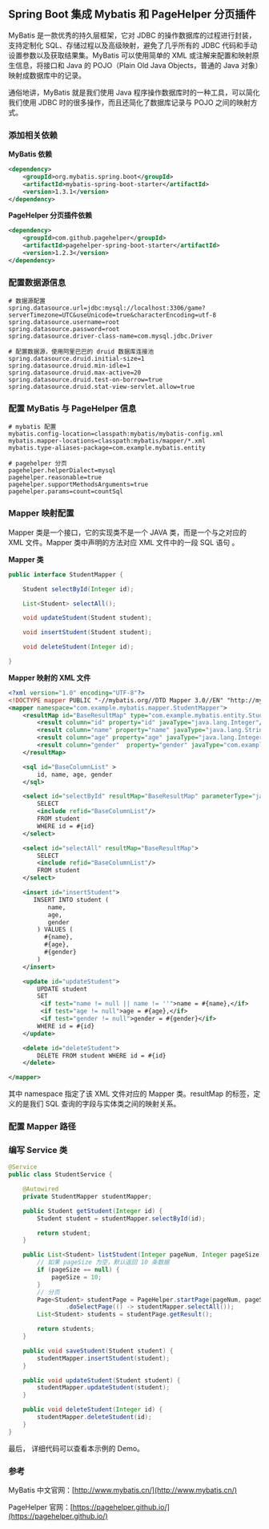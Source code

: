 ## Spring Boot 集成 Mybatis 和 PageHelper 分页插件

MyBatis 是一款优秀的持久层框架，它对 JDBC 的操作数据库的过程进行封装，支持定制化 SQL、存储过程以及高级映射，避免了几乎所有的 JDBC 代码和手动设置参数以及获取结果集。MyBatis 可以使用简单的 XML 或注解来配置和映射原生信息，将接口和 Java 的 POJO（Plain Old Java Objects，普通的 Java 对象）映射成数据库中的记录。

通俗地讲，MyBatis 就是我们使用 Java 程序操作数据库时的一种工具，可以简化我们使用 JDBC 时的很多操作，而且还简化了数据库记录与 POJO 之间的映射方式。

### 添加相关依赖

**MyBatis 依赖**

```xml
<dependency>
    <groupId>org.mybatis.spring.boot</groupId>
    <artifactId>mybatis-spring-boot-starter</artifactId>
    <version>1.3.1</version>
</dependency>
```

**PageHelper 分页插件依赖**

```xml
<dependency>
    <groupId>com.github.pagehelper</groupId>
    <artifactId>pagehelper-spring-boot-starter</artifactId>
    <version>1.2.3</version>
</dependency>
```

### 配置数据源信息

```properties
# 数据源配置
spring.datasource.url=jdbc:mysql://localhost:3306/game?serverTimezone=UTC&useUnicode=true&characterEncoding=utf-8
spring.datasource.username=root
spring.datasource.password=root
spring.datasource.driver-class-name=com.mysql.jdbc.Driver

# 配置数据源，使用阿里巴巴的 druid 数据库连接池
spring.datasource.druid.initial-size=1
spring.datasource.druid.min-idle=1
spring.datasource.druid.max-active=20
spring.datasource.druid.test-on-borrow=true
spring.datasource.druid.stat-view-servlet.allow=true
```

### 配置 MyBatis 与 PageHelper 信息

```properties
# mybatis 配置
mybatis.config-location=classpath:mybatis/mybatis-config.xml
mybatis.mapper-locations=classpath:mybatis/mapper/*.xml
mybatis.type-aliases-package=com.example.mybatis.entity

# pagehelper 分页
pagehelper.helperDialect=mysql
pagehelper.reasonable=true
pagehelper.supportMethodsArguments=true
pagehelper.params=count=countSql
```

### Mapper 映射配置

Mapper 类是一个接口，它的实现类不是一个 JAVA 类，而是一个与之对应的 XML 文件。Mapper 类中声明的方法对应 XML 文件中的一段 SQL 语句 。 

**Mapper 类**

```java
public interface StudentMapper {

    Student selectById(Integer id);

    List<Student> selectAll();

    void updateStudent(Student student);

    void insertStudent(Student student);

    void deleteStudent(Integer id);

}
```

**Mapper 映射的 XML 文件**

```xml
<?xml version="1.0" encoding="UTF-8"?>
<!DOCTYPE mapper PUBLIC "-//mybatis.org//DTD Mapper 3.0//EN" "http://mybatis.org/dtd/mybatis-3-mapper.dtd">
<mapper namespace="com.example.mybatis.mapper.StudentMapper">
    <resultMap id="BaseResultMap" type="com.example.mybatis.entity.Student">
        <result column="id" property="id" javaType="java.lang.Integer"/>
        <result column="name" property="name" javaType="java.lang.String"/>
        <result column="age" property="age" javaType="java.lang.Integer"/>
        <result column="gender"  property="gender" javaType="com.example.mybatis.constant.GenderEnum"/>
    </resultMap>

    <sql id="BaseColumnList" >
        id, name, age, gender
    </sql>

    <select id="selectById" resultMap="BaseResultMap" parameterType="java.lang.Integer">
        SELECT
        <include refid="BaseColumnList"/>
        FROM student
        WHERE id = #{id}
    </select>

    <select id="selectAll" resultMap="BaseResultMap">
        SELECT
        <include refid="BaseColumnList"/>
        FROM student
    </select>

    <insert id="insertStudent">
       INSERT INTO student (
           name,
           age,
           gender
        ) VALUES (
          #{name},
          #{age},
          #{gender}
        )
    </insert>

    <update id="updateStudent">
        UPDATE student
        SET 
         <if test="name != null || name != ''">name = #{name},</if>
         <if test="age != null">age = #{age},</if>
         <if test="gender != null">gender = #{gender}</if>
        WHERE id = #{id}
    </update>

    <delete id="deleteStudent">
        DELETE FROM student WHERE id = #{id}
    </delete>

</mapper>
```

其中 namespace 指定了该 XML 文件对应的 Mapper 类。resultMap 的标签，定义的是我们 SQL 查询的字段与实体类之间的映射关系。

### 配置 Mapper 路径


### 编写 Service 类

```java
@Service
public class StudentService {

    @Autowired
    private StudentMapper studentMapper;

    public Student getStudent(Integer id) {
        Student student = studentMapper.selectById(id);

        return student;
    }

    public List<Student> listStudent(Integer pageNum, Integer pageSize) {
        // 如果 pageSize 为空，默认返回 10 条数据
        if (pageSize == null) {
            pageSize = 10;
        }
        // 分页
        Page<Student> studentPage = PageHelper.startPage(pageNum, pageSize)
                .doSelectPage(() -> studentMapper.selectAll());
        List<Student> students = studentPage.getResult();

        return students;
    }

    public void saveStudent(Student student) {
        studentMapper.insertStudent(student);
    }

    public void updateStudent(Student student) {
        studentMapper.updateStudent(student);
    }

    public void deleteStudent(Integer id) {
        studentMapper.deleteStudent(id);
    }
}
```

最后， 详细代码可以查看本示例的 Demo。

### 参考

MyBatis 中文官网：[http://www.mybatis.cn/](http://www.mybatis.cn/)

PageHelper 官网：[https://pagehelper.github.io/](https://pagehelper.github.io/)


